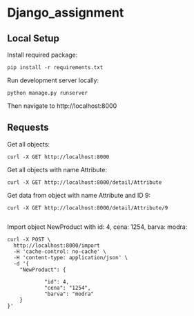 # Django_assignment

## Local Setup

Install required package:

```
pip install -r requirements.txt
```



Run development server locally:

```
python manage.py runserver
```

Then navigate to http://localhost:8000

## Requests
Get all objects:
```
curl -X GET http://localhost:8000
```
Get all objects with name Attribute:
```
curl -X GET http://localhost:8000/detail/Attribute 

```
Get data from object with name Attribute and ID 9:
```
curl -X GET http://localhost:8000/detail/Attribute/9 
  
```
Import object NewProduct with id: 4, cena: 1254, barva: modra:
```
curl -X POST \
  http://localhost:8000/import 
  -H 'cache-control: no-cache' \
  -H 'content-type: application/json' \
  -d '{
	"NewProduct": {
		
            "id": 4,
            "cena": "1254",
            "barva": "modra"
    }
}'
```